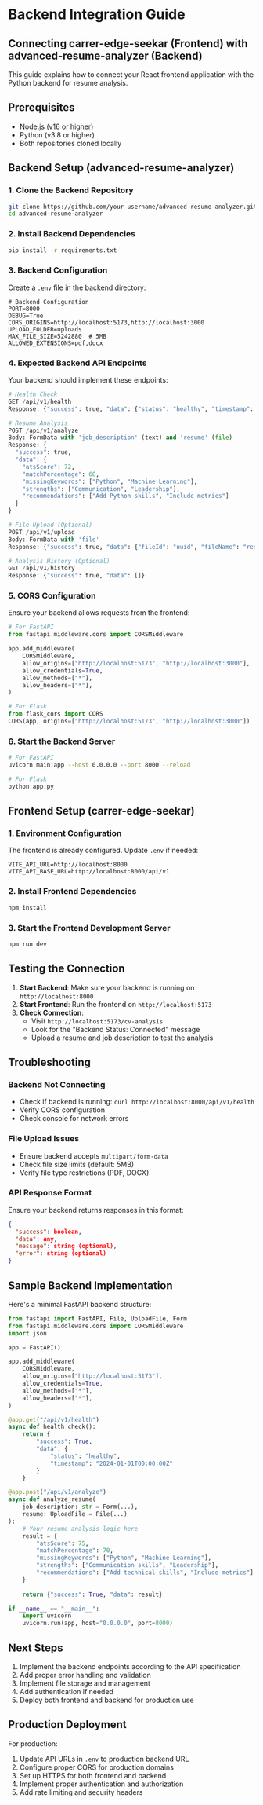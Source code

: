 # Backend Integration Guide

## Connecting carrer-edge-seekar (Frontend) with advanced-resume-analyzer (Backend)

This guide explains how to connect your React frontend application with the Python backend for resume analysis.

## Prerequisites

- Node.js (v16 or higher)
- Python (v3.8 or higher)
- Both repositories cloned locally

## Backend Setup (advanced-resume-analyzer)

### 1. Clone the Backend Repository
```bash
git clone https://github.com/your-username/advanced-resume-analyzer.git
cd advanced-resume-analyzer
```

### 2. Install Backend Dependencies
```bash
pip install -r requirements.txt
```

### 3. Backend Configuration
Create a `.env` file in the backend directory:
```env
# Backend Configuration
PORT=8000
DEBUG=True
CORS_ORIGINS=http://localhost:5173,http://localhost:3000
UPLOAD_FOLDER=uploads
MAX_FILE_SIZE=5242880  # 5MB
ALLOWED_EXTENSIONS=pdf,docx
```

### 4. Expected Backend API Endpoints

Your backend should implement these endpoints:

```python
# Health Check
GET /api/v1/health
Response: {"success": true, "data": {"status": "healthy", "timestamp": "2024-01-01T00:00:00Z"}}

# Resume Analysis
POST /api/v1/analyze
Body: FormData with 'job_description' (text) and 'resume' (file)
Response: {
  "success": true,
  "data": {
    "atsScore": 72,
    "matchPercentage": 68,
    "missingKeywords": ["Python", "Machine Learning"],
    "strengths": ["Communication", "Leadership"],
    "recommendations": ["Add Python skills", "Include metrics"]
  }
}

# File Upload (Optional)
POST /api/v1/upload
Body: FormData with 'file'
Response: {"success": true, "data": {"fileId": "uuid", "fileName": "resume.pdf"}}

# Analysis History (Optional)
GET /api/v1/history
Response: {"success": true, "data": []}
```

### 5. CORS Configuration
Ensure your backend allows requests from the frontend:

```python
# For FastAPI
from fastapi.middleware.cors import CORSMiddleware

app.add_middleware(
    CORSMiddleware,
    allow_origins=["http://localhost:5173", "http://localhost:3000"],
    allow_credentials=True,
    allow_methods=["*"],
    allow_headers=["*"],
)

# For Flask
from flask_cors import CORS
CORS(app, origins=["http://localhost:5173", "http://localhost:3000"])
```

### 6. Start the Backend Server
```bash
# For FastAPI
uvicorn main:app --host 0.0.0.0 --port 8000 --reload

# For Flask
python app.py
```

## Frontend Setup (carrer-edge-seekar)

### 1. Environment Configuration
The frontend is already configured. Update `.env` if needed:
```env
VITE_API_URL=http://localhost:8000
VITE_API_BASE_URL=http://localhost:8000/api/v1
```

### 2. Install Frontend Dependencies
```bash
npm install
```

### 3. Start the Frontend Development Server
```bash
npm run dev
```

## Testing the Connection

1. **Start Backend**: Make sure your backend is running on `http://localhost:8000`
2. **Start Frontend**: Run the frontend on `http://localhost:5173`
3. **Check Connection**: 
   - Visit `http://localhost:5173/cv-analysis`
   - Look for the "Backend Status: Connected" message
   - Upload a resume and job description to test the analysis

## Troubleshooting

### Backend Not Connecting
- Check if backend is running: `curl http://localhost:8000/api/v1/health`
- Verify CORS configuration
- Check console for network errors

### File Upload Issues
- Ensure backend accepts `multipart/form-data`
- Check file size limits (default: 5MB)
- Verify file type restrictions (PDF, DOCX)

### API Response Format
Ensure your backend returns responses in this format:
```json
{
  "success": boolean,
  "data": any,
  "message": string (optional),
  "error": string (optional)
}
```

## Sample Backend Implementation

Here's a minimal FastAPI backend structure:

```python
from fastapi import FastAPI, File, UploadFile, Form
from fastapi.middleware.cors import CORSMiddleware
import json

app = FastAPI()

app.add_middleware(
    CORSMiddleware,
    allow_origins=["http://localhost:5173"],
    allow_credentials=True,
    allow_methods=["*"],
    allow_headers=["*"],
)

@app.get("/api/v1/health")
async def health_check():
    return {
        "success": True,
        "data": {
            "status": "healthy",
            "timestamp": "2024-01-01T00:00:00Z"
        }
    }

@app.post("/api/v1/analyze")
async def analyze_resume(
    job_description: str = Form(...),
    resume: UploadFile = File(...)
):
    # Your resume analysis logic here
    result = {
        "atsScore": 75,
        "matchPercentage": 70,
        "missingKeywords": ["Python", "Machine Learning"],
        "strengths": ["Communication skills", "Leadership"],
        "recommendations": ["Add technical skills", "Include metrics"]
    }
    
    return {"success": True, "data": result}

if __name__ == "__main__":
    import uvicorn
    uvicorn.run(app, host="0.0.0.0", port=8000)
```

## Next Steps

1. Implement the backend endpoints according to the API specification
2. Add proper error handling and validation
3. Implement file storage and management
4. Add authentication if needed
5. Deploy both frontend and backend for production use

## Production Deployment

For production:
1. Update API URLs in `.env` to production backend URL
2. Configure proper CORS for production domains
3. Set up HTTPS for both frontend and backend
4. Implement proper authentication and authorization
5. Add rate limiting and security headers